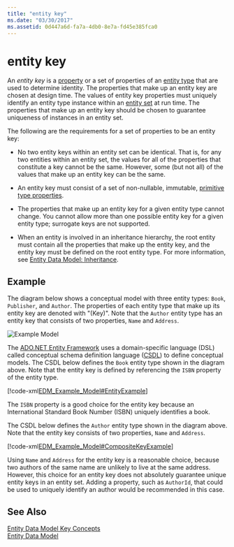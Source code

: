 ```yaml
---
title: "entity key"
ms.date: "03/30/2017"
ms.assetid: 0d447a6d-fa7a-4db0-8e7a-fd45e385fca0
---
```

# entity key
An *entity key* is a [property](../../../../docs/framework/data/adonet/property.md) or a set of properties of an [entity type](../../../../docs/framework/data/adonet/entity-type.md) that are used to determine identity. The properties that make up an entity key are chosen at design time. The values of entity key properties must uniquely identify an entity type instance within an [entity set](../../../../docs/framework/data/adonet/entity-set.md) at run time. The properties that make up an entity key should be chosen to guarantee uniqueness of instances in an entity set.  
  
 The following are the requirements for a set of properties to be an entity key:  
  
-   No two entity keys within an entity set can be identical. That is, for any two entities within an entity set, the values for all of the properties that constitute a key cannot be the same. However, some (but not all) of the values that make up an entity key can be the same.  
  
-   An entity key must consist of a set of non-nullable, immutable, [primitive type properties](../../../../docs/framework/data/adonet/entity-data-model-primitive-data-types.md).  
  
-   The properties that make up an entity key for a given entity type cannot change. You cannot allow more than one possible entity key for a given entity type; surrogate keys are not supported.  
  
-   When an entity is involved in an inheritance hierarchy, the root entity must contain all the properties that make up the entity key, and the entity key must be defined on the root entity type. For more information, see [Entity Data Model: Inheritance](../../../../docs/framework/data/adonet/entity-data-model-inheritance.md).  
  
## Example  
 The diagram below shows a conceptual model with three entity types: `Book`, `Publisher`, and `Author`. The properties of each entity type that make up its entity key are denoted with "(Key)". Note that the `Author` entity type has an entity key that consists of two properties, `Name` and `Address`.  
  
 ![Example Model](../../../../docs/framework/data/adonet/media/examplemodel.gif "ExampleModel")  
  
 The [ADO.NET Entity Framework](../../../../docs/framework/data/adonet/ef/index.md) uses a domain-specific language (DSL) called conceptual schema definition language ([CSDL](../../../../docs/framework/data/adonet/ef/language-reference/csdl-specification.md)) to define conceptual models. The CSDL below defines the `Book` entity type shown in the diagram above. Note that the entity key is defined by referencing the `ISBN` property of the entity type.  
  
 [!code-xml[EDM_Example_Model#EntityExample](../../../../samples/snippets/xml/VS_Snippets_Data/edm_example_model/xml/books.edmx#entityexample)]  
  
 The `ISBN` property is a good choice for the entity key because an International Standard Book Number (ISBN) uniquely identifies a book.  
  
 The CSDL below defines the `Author` entity type shown in the diagram above. Note that the entity key consists of two properties, `Name` and `Address`.  
  
 [!code-xml[EDM_Example_Model#CompositeKeyExample](../../../../samples/snippets/xml/VS_Snippets_Data/edm_example_model/xml/books.edmx#compositekeyexample)]  
  
 Using `Name` and `Address` for the entity key is a reasonable choice, because two authors of the same name are unlikely to live at the same address. However, this choice for an entity key does not absolutely guarantee unique entity keys in an entity set. Adding a property, such as `AuthorId`, that could be used to uniquely identify an author would be recommended in this case.  
  
## See Also  
 [Entity Data Model Key Concepts](../../../../docs/framework/data/adonet/entity-data-model-key-concepts.md)  
 [Entity Data Model](../../../../docs/framework/data/adonet/entity-data-model.md)
